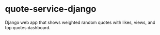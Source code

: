 # quote-service-django
Django web app that shows weighted random quotes with likes, views, and top quotes dashboard.
